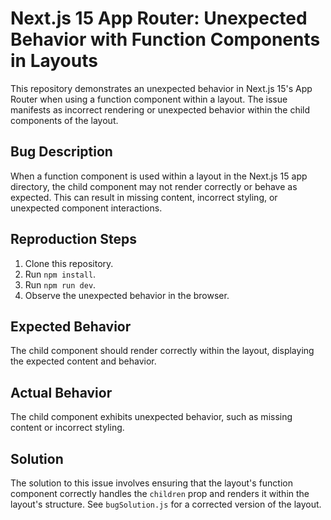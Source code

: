 # Next.js 15 App Router: Unexpected Behavior with Function Components in Layouts

This repository demonstrates an unexpected behavior in Next.js 15's App Router when using a function component within a layout. The issue manifests as incorrect rendering or unexpected behavior within the child components of the layout.

## Bug Description

When a function component is used within a layout in the Next.js 15 app directory, the child component may not render correctly or behave as expected. This can result in missing content, incorrect styling, or unexpected component interactions.

## Reproduction Steps

1. Clone this repository.
2. Run `npm install`.
3. Run `npm run dev`.
4. Observe the unexpected behavior in the browser.

## Expected Behavior

The child component should render correctly within the layout, displaying the expected content and behavior.

## Actual Behavior

The child component exhibits unexpected behavior, such as missing content or incorrect styling.

## Solution

The solution to this issue involves ensuring that the layout's function component correctly handles the `children` prop and renders it within the layout's structure.  See `bugSolution.js` for a corrected version of the layout.